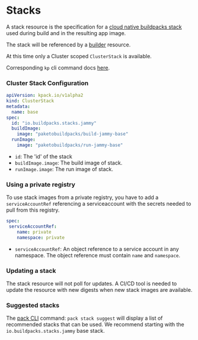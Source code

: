 # Stacks

A stack resource is the specification for a [cloud native buildpacks stack](https://buildpacks.io/docs/concepts/components/stack/) used during build and in the resulting app image.

The stack will be referenced by a [builder](builders.md) resource.

At this time only a Cluster scoped `ClusterStack` is available.

Corresponding `kp` cli command docs [here](https://github.com/vmware-tanzu/kpack-cli/blob/main/docs/kp_clusterstack.md).

### <a id='cluster-store'></a>Cluster Stack Configuration

```yaml
apiVersion: kpack.io/v1alpha2
kind: ClusterStack
metadata:
  name: base
spec:
  id: "io.buildpacks.stacks.jammy"
  buildImage:
    image: "paketobuildpacks/build-jammy-base"
  runImage:
    image: "paketobuildpacks/run-jammy-base"
```

* `id`:  The 'id' of the stack
* `buildImage.image`: The build image of stack.
* `runImage.image`: The run image of stack.

### Using a private registry

To use stack images from a private registry, you have to add a `serviceAccountRef` referencing a serviceaccount with the secrets needed to pull from this registry.

```yaml
spec:
 serviceAccountRef:
    name: private
    namespace: private
```

* `serviceAccountRef`: An object reference to a service account in any namespace. The object reference must contain `name` and `namespace`.

### Updating a stack

The stack resource will not poll for updates. A CI/CD tool is needed to update the resource with new digests when new stack images are available.

### Suggested stacks

The [pack CLI](https://github.com/buildpacks/pack) command: `pack stack suggest` will display a list of recommended stacks that can be used. We recommend starting with the `io.buildpacks.stacks.jammy` base stack.
